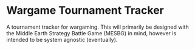 # Wargame Tournament Tracker
A tournament tracker for wargaming. This will primarily be designed with the Middle Earth Strategy Battle Game (MESBG) in mind, however is intended to be system  agnostic (eventually). 
